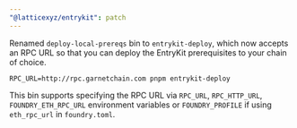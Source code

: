 ```yaml
---
"@latticexyz/entrykit": patch
---
```


Renamed `deploy-local-prereqs` bin to `entrykit-deploy`, which now accepts an RPC URL so that you can deploy the EntryKit prerequisites to your chain of choice.

```
RPC_URL=http://rpc.garnetchain.com pnpm entrykit-deploy
```

This bin supports specifying the RPC URL via `RPC_URL`, `RPC_HTTP_URL`, `FOUNDRY_ETH_RPC_URL` environment variables or `FOUNDRY_PROFILE` if using `eth_rpc_url` in `foundry.toml`.
